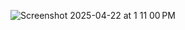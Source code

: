 ![Screenshot 2025-04-22 at 1 11 00 PM](https://github.com/user-attachments/assets/589fed8e-440f-481b-b218-1899ee5e01aa)
